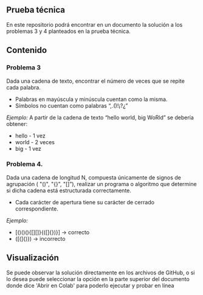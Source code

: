 ## Prueba técnica

En este repositorio podrá encontrar en un documento la solución a los problemas 3 y 4 planteados en la prueba técnica.

## Contenido

### Problema 3
Dada una cadena de texto, encontrar el número de veces que se repite cada palabra.
- Palabras en mayúscula y minúscula cuentan como la misma.
-	Símbolos no cuentan como palabras “,.()!¡?¿”

_Ejemplo:_ A partir de la cadena de texto “hello world, big WoRld” se debería obtener:
- hello - 1 vez
- world - 2 veces
- big - 1 vez

### Problema 4.
Dada una cadena de longitud N, compuesta únicamente de signos de agrupación ( "()", "{}", "[]”), realizar un programa o algoritmo que determine si dicha cadena está estructurada correctamente.
- Cada carácter de apertura tiene su carácter de cerrado correspondiente.

_Ejemplo:_ 
- [()()(){[][]}{([]{})}]	-> correcto
- ([(]{)})	-> incorrecto

## Visualización
Se puede observar la solución directamente en los archivos de GitHub, o si lo desea puede seleccionar la opción en la parte superior del documento donde dice 'Abrir en Colab' para poderlo ejecutar y probar en línea 
